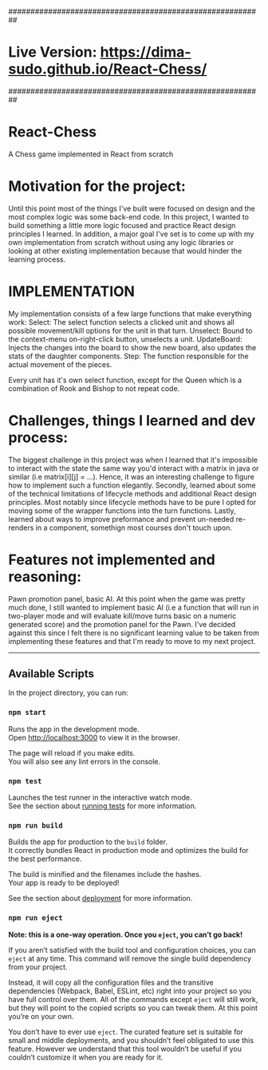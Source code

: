 
##########################################################
# Live Version: https://dima-sudo.github.io/React-Chess/ #
##########################################################

# React-Chess
A Chess game implemented in React from scratch


Motivation for the project:
===========================
Until this point most of the things I've built were focused on design and the most complex logic was some back-end code.
In this project, I wanted to build something a little more logic focused and practice React design principles I learned.
In addition, a major goal I've set is to come up with my own implementation from scratch without using any logic libraries 
or looking at other existing implementation because that would hinder the learning process.


IMPLEMENTATION
====================================
My implementation consists of a few large functions that make everything work:
Select: The select function selects a clicked unit and shows all possible movement/kill options for the unit in that turn.
Unselect: Bound to the context-menu on-right-click button, unselects a unit.
UpdateBoard: Injects the changes into the board to show the new board, also updates the stats of the daughter components.
Step: The function responsible for the actual movement of the pieces.

Every unit has it's own select function, except for the Queen which is a combination of Rook and Bishop to not repeat code.


Challenges, things I learned and dev process:
=============================================
The biggest challenge in this project was when I learned that it's impossible to interact with the state the same way you'd
interact with a matrix in java or similar (i.e matrix[i][j] = ...). Hence, it was an interesting challenge to figure how to 
implement such a function elegantly.
Secondly, learned about some of the technical limitations of lifecycle methods and additional React design principles. Most notably
since lifecycle methods have to be pure I opted for moving some of the wrapper functions into the turn functions.
Lastly, learned about ways to improve preformance and prevent un-needed re-renders in a component, somethign most courses don't 
touch upon.


Features not implemented and reasoning:
=======================================
Pawn promotion panel, basic AI.
At this point when the game was pretty much done, I still wanted to implement basic AI (i.e a function that will run in two-player
mode and will evaluate kill/move turns basic on a numeric generated score) and the promotion panel for the Pawn. I've decided against 
this since I felt there is no significant learning value to be taken from implementing these features and that I'm ready to move
to my next project.



-----------------------------------------------------------------------------------------------------------------------------



## Available Scripts

In the project directory, you can run:

### `npm start`

Runs the app in the development mode.<br />
Open [http://localhost:3000](http://localhost:3000) to view it in the browser.

The page will reload if you make edits.<br />
You will also see any lint errors in the console.

### `npm test`

Launches the test runner in the interactive watch mode.<br />
See the section about [running tests](https://facebook.github.io/create-react-app/docs/running-tests) for more information.

### `npm run build`

Builds the app for production to the `build` folder.<br />
It correctly bundles React in production mode and optimizes the build for the best performance.

The build is minified and the filenames include the hashes.<br />
Your app is ready to be deployed!

See the section about [deployment](https://facebook.github.io/create-react-app/docs/deployment) for more information.

### `npm run eject`

**Note: this is a one-way operation. Once you `eject`, you can’t go back!**

If you aren’t satisfied with the build tool and configuration choices, you can `eject` at any time. This command will remove the single build dependency from your project.

Instead, it will copy all the configuration files and the transitive dependencies (Webpack, Babel, ESLint, etc) right into your project so you have full control over them. All of the commands except `eject` will still work, but they will point to the copied scripts so you can tweak them. At this point you’re on your own.

You don’t have to ever use `eject`. The curated feature set is suitable for small and middle deployments, and you shouldn’t feel obligated to use this feature. However we understand that this tool wouldn’t be useful if you couldn’t customize it when you are ready for it.


